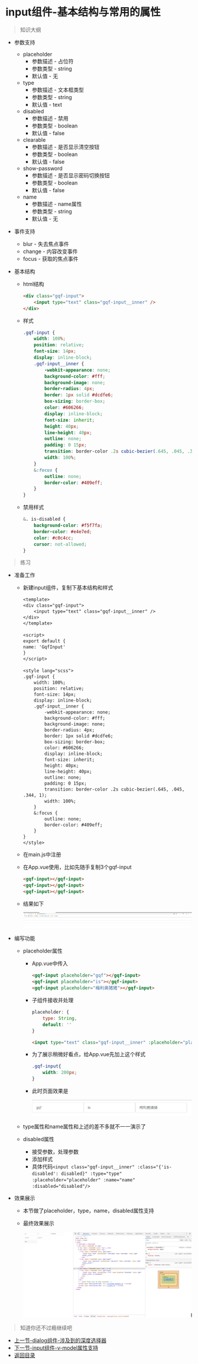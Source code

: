 # input组件-基本结构与常用的属性

> 知识大纲

* 参数支持
    * placeholder
        * 参数描述 - 占位符 
        * 参数类型 - string
        * 默认值 - 无
    * type
        * 参数描述 - 文本框类型 
        * 参数类型 - string
        * 默认值 - text
    * disabled
        * 参数描述 - 禁用
        * 参数类型 - boolean
        * 默认值 - false
    * clearable
        * 参数描述 - 是否显示清空按钮 
        * 参数类型 - boolean
        * 默认值 - false
    * show-password
        * 参数描述 - 是否显示密码切换按钮
        * 参数类型 - boolean
        * 默认值 - false
    * name
        * 参数描述 -  name属性
        * 参数类型 - string
        * 默认值 - 无

* 事件支持
    * blur - 失去焦点事件
    * change - 内容改变事件
    * focus - 获取的焦点事件

* 基本结构
    * html结构
        ```html
        <div class="gqf-input">
            <input type="text" class="gqf-input__inner" />
        </div>        
        ```

    * 样式   
        ```scss
        .gqf-input {
            width: 100%;
            position: relative;
            font-size: 14px;
            display: inline-block;
            .gqf-input__inner {
                -webkit-appearance: none;
                background-color: #fff;
                background-image: none;
                border-radius: 4px;
                border: 1px solid #dcdfe6;
                box-sizing: border-box;
                color: #606266;
                display: inline-block;
                font-size: inherit;
                height: 40px;
                line-height: 40px;
                outline: none;
                padding: 0 15px;
                transition: border-color .2s cubic-bezier(.645, .045, .344, 1);
                width: 100%;
            }
            &:focus {
                outline: none;
                border-color: #409eff;
            }
        }        
        ``` 

    * 禁用样式 
        ```scss
        &. is-disabled {
            background-color: #f5f7fa;
            border-color: #e4e7ed;
            color: #c0c4cc;
            cursor: not-allowed;
        }        
        ```   

> 练习
* 准备工作
    * 新建input组件，复制下基本结构和样式
        ```vue
        <template>
        <div class="gqf-input">
            <input type="text" class="gqf-input__inner" />
        </div>
        </template>

        <script>
        export default {
        name: 'GqfInput'
        }
        </script>

        <style lang="scss">
        .gqf-input {
            width: 100%;
            position: relative;
            font-size: 14px;
            display: inline-block;
            .gqf-input__inner {
                -webkit-appearance: none;
                background-color: #fff;
                background-image: none;
                border-radius: 4px;
                border: 1px solid #dcdfe6;
                box-sizing: border-box;
                color: #606266;
                display: inline-block;
                font-size: inherit;
                height: 40px;
                line-height: 40px;
                outline: none;
                padding: 0 15px;
                transition: border-color .2s cubic-bezier(.645, .045, .344, 1);
                width: 100%;
            }
            &:focus {
                outline: none;
                border-color: #409eff;
            }
        }
        </style>
        
        ```
    * 在main.js中注册
    * 在App.vue使用，比如先随手复制3个gqf-input 
        ```html
        <gqf-input></gqf-input>
        <gqf-input></gqf-input>
        <gqf-input></gqf-input>        
        ```
    * 结果如下 

        ![](./images/3个input框.jpg) 

* 编写功能
    * placeholder属性
        * App.vue中传入
            ```html
            <gqf-input placeholder="gqf"></gqf-input>
            <gqf-input placeholder="is"></gqf-input>
            <gqf-input placeholder="梅利奥猪猪"></gqf-input>            
            ```   
        * 子组件接收并处理
            ```js
            placeholder: {
                type: String,
                default: ''
            }            
            ```
            ```html
            <input type="text" class="gqf-input__inner" :placeholder="placeholder"/>
            ```
        * 为了展示稍微好看点，给App.vue先加上这个样式
            ```css
            .gqf-input{
                width: 200px;
            }            
            ```
        * 此时页面效果是

            ![](./images/placeholder属性.jpg)

    * type属性和name属性和上述的差不多就不一一演示了

    * disabled属性  
        * 接受参数，处理参数
        * 添加样式  
        * 具体代码`<input class="gqf-input__inner" :class="{'is-disabled': disabled}" :type="type" :placeholder="placeholder" :name="name" :disabled="disabled"/>`

* 效果展示
    * 本节做了placeholder，type，name，disabled属性支持
    * 最终效果展示

        ![](./images/效果展示.jpg)    
       


> 知道你还不过瘾继续吧       

* [上一节-dialog组件-涉及到的深度选择器](../13-dialog组件-涉及到的深度选择器/dialog组件-涉及到的深度选择器.md)
* [下一节-input组件-v-model属性支持](../15-input组件-v-model属性支持/input组件-v-model属性支持.md)
* [返回目录](../../README.md)